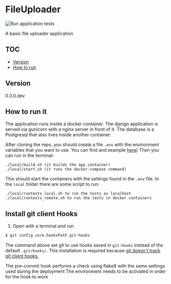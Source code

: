 # FileUploader
![Run application tests](https://github.com/aless10/FileUploader/workflows/Run%20application%20tests/badge.svg)


A basic file uploader application

## TOC

* [Version](#version)
* [How to run](#how-to-run)

## Version

0.3.0.dev

## How to run it

The application runs inside a docker container. The django application is served via gunicorn with a nginx server in front of it.
The database is a Postgresql that also lives inside another container.

After cloning the repo, you should create a file ``.env`` with the environment variables that you want to use. You can find and example [here]([.env.sample))
Then you can run in the terminal:
    
    ./local/build.sh (it builds the app container)
    ./local/start.sh (it runs the docker-compose command)

This should start the containers with the settings found in the ``.env`` file.
In the ``local`` folder there are some script to run:
    
    ./local/runtests_local.sh to run the tests as localhost
    ./local/runtests_remote.sh to run the tests in docker containers

## Install git client Hooks

1. Open with a terminal and run
```bash
$ git config core.hooksPath git-hooks
```

The command above set git to use hooks saved in `git-hooks` instead of the default `.git/hooks/`.
This installation is required because [git doesn't track git client hooks.](https://git-scm.com/book/en/v2/Customizing-Git-Git-Hooks)

The pre-commit hook performs a check using flake8 with the same settings used during the deployment
The environment needs to be activated in order for the hook to work
